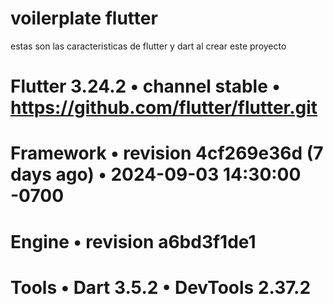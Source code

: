 # voilerplate flutter

estas son las caracteristicas de flutter y dart al crear este proyecto

###

# Flutter 3.24.2 • channel stable • https://github.com/flutter/flutter.git

# Framework • revision 4cf269e36d (7 days ago) • 2024-09-03 14:30:00 -0700

# Engine • revision a6bd3f1de1

# Tools • Dart 3.5.2 • DevTools 2.37.2

###
